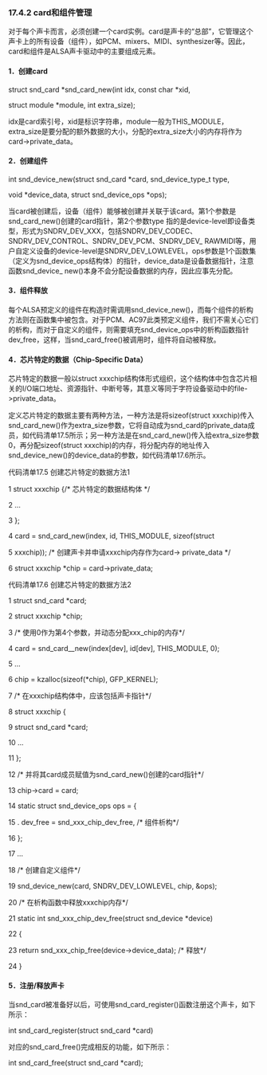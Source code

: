 ### 17.4.2 card和组件管理

对于每个声卡而言，必须创建一个card实例。card是声卡的“总部”，它管理这个声卡上的所有设备（组件），如PCM、mixers、MIDI、synthesizer等。因此，card和组件是ALSA声卡驱动中的主要组成元素。

#### 1．创建card

struct snd_card *snd_card_new(int idx, const char *xid, 
 
 struct module *module, int extra_size);

idx是card索引号，xid是标识字符串，module一般为THIS_MODULE，extra_size是要分配的额外数据的大小，分配的extra_size大小的内存将作为card->private_data。



#### 2．创建组件

int snd_device_new(struct snd_card *card, snd_device_type_t type, 
 
 void *device_data, struct snd_device_ops *ops);

当card被创建后，设备（组件）能够被创建并关联于该card。第1个参数是snd_card_new()创建的card指针，第2个参数type 指的是device-level即设备类型，形式为SNDRV_DEV_XXX，包括SNDRV_DEV_CODEC、SNDRV_DEV_CONTROL、SNDRV_DEV_PCM、SNDRV_DEV_ RAWMIDI等，用户自定义设备的device-level是SNDRV_DEV_LOWLEVEL，ops参数是1个函数集（定义为snd_device_ops结构体）的指针，device_data是设备数据指针，注意函数snd_device_ new()本身不会分配设备数据的内存，因此应事先分配。

#### 3．组件释放

每个ALSA预定义的组件在构造时需调用snd_device_new()，而每个组件的析构方法则在函数集中被包含。对于PCM、AC97此类预定义组件，我们不需关心它们的析构，而对于自定义的组件，则需要填充snd_device_ops中的析构函数指针dev_free，这样，当snd_card_free()被调用时，组件将自动被释放。

#### 4．芯片特定的数据（Chip-Specific Data）

芯片特定的数据一般以struct xxxchip结构体形式组织，这个结构体中包含芯片相关的I/O端口地址、资源指针、中断号等，其意义等同于字符设备驱动中的file->private_data。

定义芯片特定的数据主要有两种方法，一种方法是将sizeof(struct xxxchip)传入snd_card_new()作为extra_size参数，它将自动成为snd_card的private_data成员，如代码清单17.5所示；另一种方法是在snd_card_new()传入给extra_size参数0，再分配sizeof(struct xxxchip)的内存，将分配内存的地址传入snd_device_new()的device_data的参数，如代码清单17.6所示。

代码清单17.5 创建芯片特定的数据方法1

1 struct xxxchip {/* 芯片特定的数据结构体 */ 
 
 2 ... 
 
 3 }; 
 
 4 card = snd_card_new(index, id, THIS_MODULE, sizeof(struct 
 
 5 xxxchip)); /* 创建声卡并申请xxxchip内存作为card-> private_data */ 
 
 6 struct xxxchip *chip = card->private_data;

代码清单17.6 创建芯片特定的数据方法2

1 struct snd_card *card; 
 
 2 struct xxxchip *chip; 
 
 3 /* 使用0作为第4个参数，并动态分配xxx_chip的内存*/ 
 
 4 card = snd_card__new(index[dev], id[dev], THIS_MODULE, 0); 
 
 5 ... 
 
 6 chip = kzalloc(sizeof(*chip), GFP_KERNEL); 
 
 7 /* 在xxxchip结构体中，应该包括声卡指针*/ 
 
 8 struct xxxchip { 
 
 9 struct snd_card *card; 
 
 10 ... 
 
 11 }; 
 
 12 /* 并将其card成员赋值为snd_card_new()创建的card指针*/ 
 
 13 chip->card = card; 
 
 14 static struct snd_device_ops ops = { 
 
 15 . dev_free = snd_xxx_chip_dev_free, /* 组件析构*/



16 }; 
 
 17 ... 
 
 18 /* 创建自定义组件*/ 
 
 19 snd_device_new(card, SNDRV_DEV_LOWLEVEL, chip, &ops); 
 
 20 /* 在析构函数中释放xxxchip内存*/ 
 
 21 static int snd_xxx_chip_dev_free(struct snd_device *device) 
 
 22 { 
 
 23 return snd_xxx_chip_free(device->device_data); /* 释放*/ 
 
 24 }

#### 5．注册/释放声卡

当snd_card被准备好以后，可使用snd_card_register()函数注册这个声卡，如下所示：

int snd_card_register(struct snd_card *card)

对应的snd_card_free()完成相反的功能，如下所示：

int snd_card_free(struct snd_card *card);


